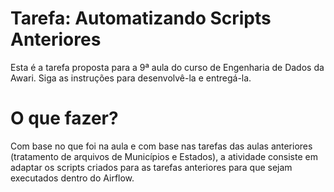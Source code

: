 # Tarefa: Automatizando Scripts Anteriores
Esta é a tarefa proposta para a 9ª aula do curso de Engenharia de Dados da Awari. Siga as instruções para desenvolvê-la e entregá-la.

# O que fazer?
Com base no que foi na aula e com base nas tarefas das aulas anteriores (tratamento de arquivos de Municípios e Estados), a atividade consiste em adaptar os scripts criados para as tarefas anteriores para que sejam executados dentro do Airflow.
